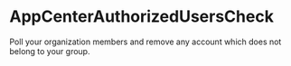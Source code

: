 # AppCenterAuthorizedUsersCheck
Poll your organization members and remove any account which does not belong to your group.
